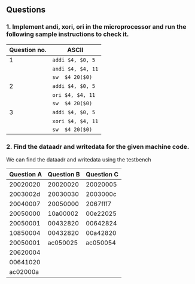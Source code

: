 
## Questions
### **1.  Implement andi, xori, ori in the microprocessor and run the following sample instructions to check it.**

|Question no.    |ASCII                          |
|----------------|-------------------------------|
|1               |`addi $4, $0, 5`               |
|                |`andi $4, $4, 11`              |
|                |`sw  $4 20($0)`                |
|2               |`addi $4, $0, 5`               |
|                |`ori $4, $4, 11 `              |
|                |`sw  $4 20($0)`                |
|3               |`addi $4, $0, 5`               |
|                |`xori $4, $4, 11`              |
|                |`sw  $4 20($0)`                |


### **2. Find the dataadr and writedata for the given machine code.**

We can find the dataadr and writedata using the testbench




|Question A  |Question B |Question C |
|----------------|----------------------|----------------|
|20020020   |20020020 |20020005 |
|2003002d  |20030030|2003000c|
|20040007  |20050000|2067fff7|
|20050000  |10a00002|00e22025|
|20050001  |00432820|00642824|
|10850004  |00432820|00a42820|
|20050001  |ac050025|ac050054|
|20620004  |
|00641020  |
|ac02000a  |
